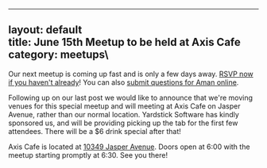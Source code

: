 ------------------------------------------------------------------------

layout: default\
title: June 15th Meetup to be held at Axis Cafe\
category: meetups\
----

Our next meetup is coming up fast and is only a few days away.
<a href="https://spreadsheets.google.com/a/yegrb.com/viewform?hl=en&formkey=dHhCUmZxSzlmbFJCeGZ0MWtLcXNib2c6MA#gid=0">RSVP
now if you haven't already</a>! You can also
<a href="http://www.google.com/moderator/#16/e=c9f4">submit questions
for Aman online</a>.

Following up on our last post we would like to announce that we're
moving venues for this special meetup and will meeting at Axis Cafe on
Jasper Avenue, rather than our normal location. Yardstick Software has
kindly sponsored us, and will be providing picking up the tab for the
first few attendees. There will be a \$6 drink special after that!

Axis Cafe is located at
<a href="http://maps.google.ca/maps/place?client=ubuntu&channel=cs&um=1&ie=UTF-8&q=axis+cafe+edmonton&fb=1&gl=ca&hq=axis+cafe&hnear=Edmonton,+AB&cid=11257325091653991410&ei=uccSTJbqMJGCNPiroekL&sa=X&oi=local_result&ct=result&resnum=1&ved=0CBYQnQIwAA ">10349
Jasper Avenue</a>. Doors open at 6:00 with the meetup starting promptly
at 6:30. See you there!
